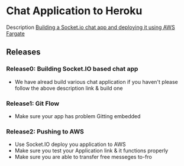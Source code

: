 # Chat Application to Heroku

Description [Building a Socket.io chat app and deploying it using AWS Fargate](https://medium.com/containers-on-aws/building-a-socket-io-chat-app-and-deploying-it-using-aws-fargate-86fd7cbce13f)

## Releases

### Release0: Building Socket.IO based chat app

- We have alread build various chat application if you haven't please follow the above description link & build one

### Release1: Git Flow
- Make sure your app has problem Gitting embedded

### Release2: Pushing to AWS
- Use Socket.IO deploy you application to AWS
- Make sure you test your Application link & it functions properly
- Make sure you are able to transfer free messeges to-fro
